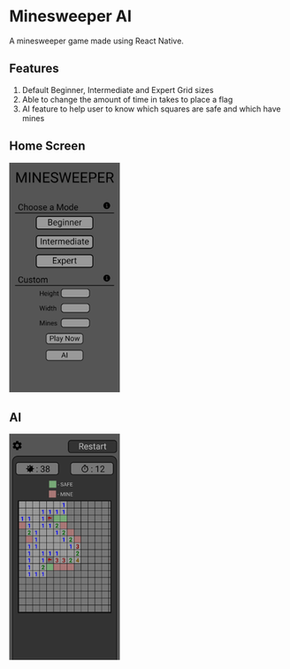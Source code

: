 
# Minesweeper AI

A minesweeper game made using React Native.

## Features

1. Default Beginner, Intermediate and Expert Grid sizes
2. Able to change the amount of time in takes to place a flag
3. AI feature to help user to know which squares are safe and which have mines

## Home Screen
<img src="/assets/HomeScreen.jpg" alt="drawing" width="200"/>

## AI
<img src="/assets/AIScreen.jpg" alt="drawing" width="200"/>

